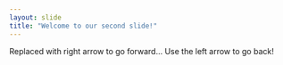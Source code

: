 ```yaml
---
layout: slide
title: "Welcome to our second slide!"
---
```

Replaced with right arrow to go forward...
Use the left arrow to go back!
